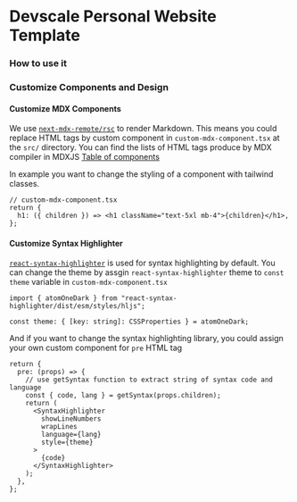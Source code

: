 # Devscale Personal Website Template

### How to use it

### Customize Components and Design

#### Customize MDX Components

We use [`next-mdx-remote/rsc`](https://github.com/hashicorp/next-mdx-remote) to render Markdown.
This means you could replace HTML tags by custom component in `custom-mdx-component.tsx` at the `src/` directory. You can find the lists of HTML tags produce by MDX compiler in MDXJS [Table of components](https://mdxjs.com/table-of-components/)

In example you want to change the styling of a component with tailwind classes.

```tsx
// custom-mdx-component.tsx
return {
  h1: ({ children }) => <h1 className="text-5xl mb-4">{children}</h1>,
};
```

#### Customize Syntax Highlighter

[`react-syntax-highlighter`](https://github.com/react-syntax-highlighter/react-syntax-highlighter) is used for syntax highlighting by default.
You can change the theme by assgin `react-syntax-highlighter` theme to `const theme` variable in `custom-mdx-component.tsx`

```tsx
import { atomOneDark } from "react-syntax-highlighter/dist/esm/styles/hljs";

const theme: { [key: string]: CSSProperties } = atomOneDark;
```

And if you want to change the syntax highlighting library, you could assign your own custom component for `pre` HTML tag

```tsx
return {
  pre: (props) => {
    // use getSyntax function to extract string of syntax code and language
    const { code, lang } = getSyntax(props.children);
    return (
      <SyntaxHighlighter
        showLineNumbers
        wrapLines
        language={lang}
        style={theme}
      >
        {code}
      </SyntaxHighlighter>
    );
  },
};
```
